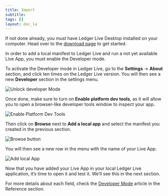 ```yaml
---
title: Import
subtitle:
tags: []
layout: doc_la
---
```


If not done already, you must have Ledger Live Desktop installed on your computer. Head over to the [download page](https://www.ledger.com/ledger-live/download) to get started.

In order to add a local manifest to Ledger Live and run a not yet available Live App, you must enable the Developer mode.

To activate the Developer mode in Ledger Live, go to the **Settings** -> **About** section, and click ten times on the Ledger Live version. You will then see a new **Developer** section in the settings menu.

![Unlock developer Mode](../../images/tuto-3-1-developer-mode.png "How to unlock Developer Mode")

Once done, make sure to turn on **Enable platform dev tools**, as it will allow you to open a browser-like developer tools window to inspect your app.

![Enable Platform Dev Tools](../../images/tuto-3-2-dev-tools.png "Enable Platform Dev Tools")

Then click on **Browse** next to **Add a local app** and select the manifest you created in the previous section.

![Browse button](../../images/tuto-3-3-browse.png "Browse button")

You will then see a new row in the menu with the name of your Live App.

![Add local App](../../images/tuto-3-4-local-app.png "Add local app")

Now that you have added your Live App in your local Ledger Live application, it’s time to open it and test it. We’ll see this in the next section.

For more details about each field, check the [Developer Mode](../../reference/developer-mode) article in the Reference section. 